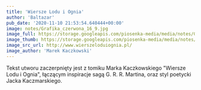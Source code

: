 ```yaml
---
title: 'Wiersze Lodu i Ognia'
author: 'Baltazar'
pub_date: '2020-11-10 21:53:54.640444+00:00'
image: notes/Grafika_czerwona_16_9.jpg
image_full: https://storage.googleapis.com/piosenka-media/media/notes/Grafika_czerwona_16_9.jpg
image_thumb: https://storage.googleapis.com/piosenka-media/media/notes/Grafika_czerwona_16_9.jpg.0x300_q85_upscale.jpg
image_src_url: http://www.wierszeloduiognia.pl/
image_author: 'Marek Kaczkowski'
---
```


Tekst utworu zaczerpnięty jest z tomiku Marka Kaczkowskiego "Wiersze Lodu i Ognia", łączącym inspiracje sagą G. R. R. Martina, oraz styl poetycki Jacka Kaczmarskiego.
